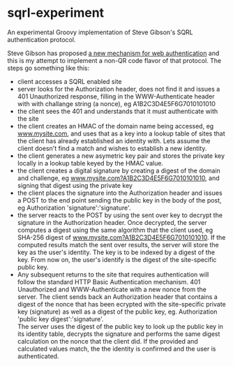 sqrl-experiment
===============

An experimental Groovy implementation of Steve Gibson's SQRL authentication protocol.

Steve Gibson has proposed  [a new mechanism for web authentication](https://www.grc.com/sqrl/sqrl.htm) and this is my 
attempt to implement a non-QR code flavor of that protocol.  The steps go something like this:

* client accesses a SQRL enabled site
* server looks for the Authorization header, does not find it and issues a 401 Unauthorized response, filling in 
  the WWW-Authenticate header with with challange string (a nonce), 
  eg A1B2C3D4E5F6G7010101010
* the client sees the 401 and understands that it must authenticate with the site
* the client creates an HMAC of the domain name being accessed, eg www.mysite.com, and uses that as a key into a lookup 
  table of sites that the client has already established an identity with.  Lets assume the client doesn't find a 
  match and wishes to establish a new identity.
* the client generates a new asymetric key pair and stores the private key locally in a lookup table keyed by the HMAC
  value.
* the client creates a digital signature by creating a digest of the domain and challenge, 
  eg www.mysite.com?A1B2C3D4E5F6G7010101010, and signing that digest using the private key
* the client places the signature into the Authorization header and issues a POST to the end point sending the public key
  in the body of the post, eg Authorization 'signature':'signature'.
* the server reacts to the POST by using the sent over key to decrypt the signature in the Authorization header.
  Once decrypted, the server computes a digest using the same algorithm that the client used, eg SHA-256 digest of
  www.mysite.com?A1B2C3D4E5F6G7010101010.  If the computed results match the sent over results, the server will
  store the key as the user's identity.  The key is to be indexed by a digest of the key.  From now on, the user's
  identify is the digest of the site-specific public key.
* Any subsequent returns to the site that requires authentication will follow the standard HTTP Basic Authentication
  mechanism. 401 Unauthorized and WWW-Authenticate with a new nonce from the server.  The client sends back
  an Authorization header that contains a digest of the nonce that has been ecrypted with the site-specific
  private key (signature) as well as a digest of the public key, eg. Authorization 'public key digest':'signature'.  
  The server uses the digest of the public key to look up the public key in its identity table, decrypts the signature
  and performs the same digest calculation on the nonce that the client did.  If the provided and calculated values
  match, the the identity is confirmed and the user is authenticated.
